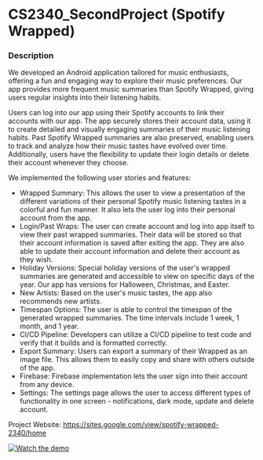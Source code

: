 # CS2340_SecondProject (Spotify Wrapped)

### Description
We developed an Android application tailored for music enthusiasts, offering a fun and engaging way to explore their music preferences. Our app provides more frequent music summaries than Spotify Wrapped, giving users regular insights into their listening habits.

Users can log into our app using their Spotify accounts to link their accounts with our app. The app securely stores their account data, using it to create detailed and visually engaging summaries of their music listening habits. Past Spotify Wrapped summaries are also preserved, enabling users to track and analyze how their music tastes have evolved over time. Additionally, users have the flexibility to update their login details or delete their account whenever they choose.

We implemented the following user stories and features:

- Wrapped Summary: This allows the user to view a presentation of the different variations of their personal Spotify music listening tastes in a colorful and fun manner. It also lets the user log into their personal account from the app.
- Login/Past Wraps: The user can create account and log into app itself to view their past wrapped summaries. Their data will be stored so that their account information is saved after exiting the app. They are also able to update their account information and delete their account as they wish.
- Holiday Versions: Special holiday versions of the user's wrapped summaries are generated and accessible to view on specific days of the year. Our app has versions for Halloween, Christmas, and Easter.
- New Artists: Based on the user's music tastes, the app also recommends new artists.
- Timespan Options: The user is able to control the timespan of the generated wrapped summaries. The time intervals include 1 week, 1 month, and 1 year.
- CI/CD Pipeline: Developers can utilize a CI/CD pipeline to test code and verify that it builds and is formatted correctly.
- Export Summary: Users can export a summary of their Wrapped as an image file. This allows them to easily copy and share with others outside of the app.
- Firebase: Firebase implementation lets the user sign into their account from any device.
- Settings: The settings page allows the user to access different types of functionality in one screen - notifications, dark mode, update and delete account.
 
Project Website: https://sites.google.com/view/spotify-wrapped-2340/home

[![Watch the demo](https://img.youtube.com/vi/SH8X124ULzg/0.jpg)](https://www.youtube.com/watch?v=SH8X124ULzg)
